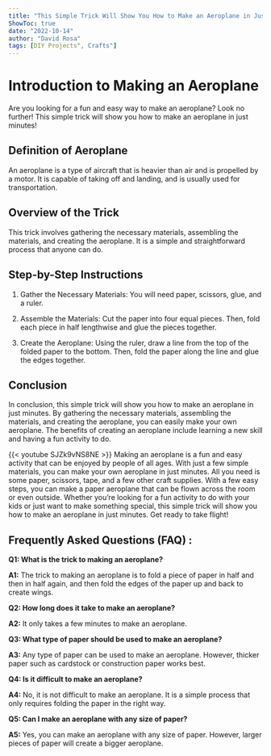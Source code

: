 ```yaml
---
title: "This Simple Trick Will Show You How to Make an Aeroplane in Just Minutes!"
ShowToc: true 
date: "2022-10-14"
author: "David Rosa" 
tags: [DIY Projects", Crafts"]
---
```

# Introduction to Making an Aeroplane 

Are you looking for a fun and easy way to make an aeroplane? Look no further! This simple trick will show you how to make an aeroplane in just minutes! 

## Definition of Aeroplane 

An aeroplane is a type of aircraft that is heavier than air and is propelled by a motor. It is capable of taking off and landing, and is usually used for transportation. 

## Overview of the Trick 

This trick involves gathering the necessary materials, assembling the materials, and creating the aeroplane. It is a simple and straightforward process that anyone can do. 

## Step-by-Step Instructions 

1. Gather the Necessary Materials: You will need paper, scissors, glue, and a ruler. 

2. Assemble the Materials: Cut the paper into four equal pieces. Then, fold each piece in half lengthwise and glue the pieces together. 

3. Create the Aeroplane: Using the ruler, draw a line from the top of the folded paper to the bottom. Then, fold the paper along the line and glue the edges together. 

## Conclusion 

In conclusion, this simple trick will show you how to make an aeroplane in just minutes. By gathering the necessary materials, assembling the materials, and creating the aeroplane, you can easily make your own aeroplane. The benefits of creating an aeroplane include learning a new skill and having a fun activity to do.

{{< youtube SJZk9vNS8NE >}} 
Making an aeroplane is a fun and easy activity that can be enjoyed by people of all ages. With just a few simple materials, you can make your own aeroplane in just minutes. All you need is some paper, scissors, tape, and a few other craft supplies. With a few easy steps, you can make a paper aeroplane that can be flown across the room or even outside. Whether you’re looking for a fun activity to do with your kids or just want to make something special, this simple trick will show you how to make an aeroplane in just minutes. Get ready to take flight!

## Frequently Asked Questions (FAQ) :
**Q1: What is the trick to making an aeroplane?**

**A1:** The trick to making an aeroplane is to fold a piece of paper in half and then in half again, and then fold the edges of the paper up and back to create wings.

**Q2: How long does it take to make an aeroplane?**

**A2:** It only takes a few minutes to make an aeroplane.

**Q3: What type of paper should be used to make an aeroplane?**

**A3:** Any type of paper can be used to make an aeroplane. However, thicker paper such as cardstock or construction paper works best.

**Q4: Is it difficult to make an aeroplane?**

**A4:** No, it is not difficult to make an aeroplane. It is a simple process that only requires folding the paper in the right way.

**Q5: Can I make an aeroplane with any size of paper?**

**A5:** Yes, you can make an aeroplane with any size of paper. However, larger pieces of paper will create a bigger aeroplane.



